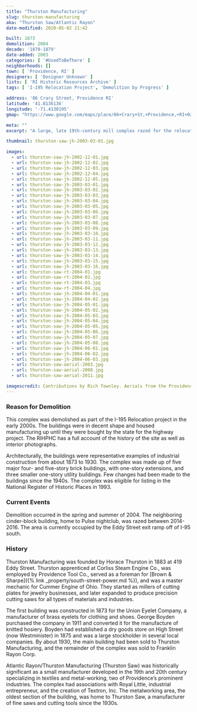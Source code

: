 ```yaml
---
title: "Thurston Manufacturing"
slug: thurston-manufacturing
aka: "Thurston Saw/Atlantic Rayon"
date-modified: 2020-05-02 21:42

built: 1873
demolition: 2004
decade: '1870-1879'
date-added: 2003
categories: [ '#UsedToBeThere' ]
neighborhoods: []
town: [ 'Providence, RI' ]
designers: [ 'Designer Unknown' ]
lists: [ 'RI Historic Resources Archive' ]
tags: [ 'I-195 Relocation Project', 'Demolition by Progress' ]

address: '86 Crary Street, Providence RI'
latitude: '41.8136136'
longitude: '-71.4138195'
gmap: "https://www.google.com/maps/place/86+Crary+St,+Providence,+RI+02903/@41.8136136,-71.4138195,17z/data=!3m1!4b1!4m5!3m4!1s0x89e4456949c719fb:0xe0469783b41405c7!8m2!3d41.8136136!4d-71.4116308"

meta: ""
excerpt: "A large, late 19th-century mill complex razed for the relocation of I-195 in the mid-2000s. The complex was eligible for listing in the National Register of Historic Places in 1993."

thumbnail: thurston-saw-jh-2003-03-01.jpg

images:
  - url: thurston-saw-jh-2002-12-01.jpg
  - url: thurston-saw-jh-2002-12-02.jpg
  - url: thurston-saw-jh-2002-12-03.jpg
  - url: thurston-saw-jh-2002-12-04.jpg
  - url: thurston-saw-jh-2002-12-05.jpg
  - url: thurston-saw-jh-2003-03-01.jpg
  - url: thurston-saw-jh-2003-03-02.jpg
  - url: thurston-saw-jh-2003-03-03.jpg
  - url: thurston-saw-jh-2003-03-04.jpg
  - url: thurston-saw-jh-2003-03-05.jpg
  - url: thurston-saw-jh-2003-03-06.jpg
  - url: thurston-saw-jh-2003-03-07.jpg
  - url: thurston-saw-jh-2003-03-08.jpg
  - url: thurston-saw-jh-2003-03-09.jpg
  - url: thurston-saw-jh-2003-03-10.jpg
  - url: thurston-saw-jh-2003-03-11.jpg
  - url: thurston-saw-jh-2003-03-12.jpg
  - url: thurston-saw-jh-2003-03-13.jpg
  - url: thurston-saw-jh-2003-03-14.jpg
  - url: thurston-saw-jh-2003-03-15.jpg
  - url: thurston-saw-jh-2003-03-16.jpg
  - url: thurston-saw-rt-2004-01.jpg
  - url: thurston-saw-rt-2004-02.jpg
  - url: thurston-saw-rt-2004-03.jpg
  - url: thurston-saw-rt-2004-04.jpg
  - url: thurston-saw-jh-2004-04-01.jpg
  - url: thurston-saw-jh-2004-04-02.jpg
  - url: thurston-saw-jh-2004-05-01.jpg
  - url: thurston-saw-jh-2004-05-02.jpg
  - url: thurston-saw-jh-2004-05-03.jpg
  - url: thurston-saw-jh-2004-05-04.jpg
  - url: thurston-saw-jh-2004-05-05.jpg
  - url: thurston-saw-jh-2004-05-06.jpg
  - url: thurston-saw-jh-2004-05-07.jpg
  - url: thurston-saw-jh-2004-05-08.jpg
  - url: thurston-saw-jh-2004-06-01.jpg
  - url: thurston-saw-jh-2004-06-02.jpg
  - url: thurston-saw-jh-2004-06-03.jpg
  - url: thurston-saw-aerial-2003.jpg
  - url: thurston-saw-aerial-2008.jpg
  - url: thurston-saw-aerial-2011.jpg

imagescredit: Contributions by Rich Townley. Aerials from the Providence Historical Aerial Viewer.
---
```


### Reason for Demolition

This complex was demolished as part of the I-195 Relocation project in the early 2000s. The buildings were in decent shape and housed manufacturing up until they were bought by the state for the highway project. The RIHPHC has a full account of the history of the site as well as interior photographs.

Architecturally, the buildings were representative examples of industrial construction from about 1873 to 1930. The complex was made up of five major four- and five-story brick buildings, with one-story extensions, and three smaller one-story utility buildings. Few changes had been made to the buildings since the 1940s. The complex was eligible for listing in the National Register of Historic Places in 1993.

### Current Events

Demolition occurred in the spring and summer of 2004. The neighboring cinder-block building, home to Pulse nightclub, was razed between 2014-2016. The area is currently occupied by the Eddy Street exit ramp off of I-95 south. 

### History

Thurston Manufacturing was founded by Horace Thurston in 1883 at 419 Eddy Street. Thurston apprenticed at Corliss Steam Engine Co., was employed by Providence Tool Co., served as a foreman for [Brown & Sharpe]({% link _property/south-street-power.md %}), and was a master mechanic for Cummer Engine of Ohio. They started as millers of cutting plates for jewelry businesses, and later expanded to produce precision cutting saws for all types of materials and industries. 

The first building was constructed in 1873 for the Union Eyelet Company, a manufacturer of brass eyelets for clothing and shoes. George Boyden purchased the company in 1911 and converted it for the manufacture of knitted hosiery. Boyden had established a dry goods store on High Street (now Westminister) in 1875 and was a large stockholder in several local companies. By about 1930, the main building had been sold to Thurston Manufacturing, and the remainder of the complex was sold to Franklin Rayon Corp. 

Atlantic Rayon/Thurston Manufacturing (Thurston Saw) was historically significant as a small manufacturer developed in the 19th and 20th century specializing in textiles and metal-working, two of Providence’s prominent industries. The complex had associations with Royal Little, industrial entrepreneur, and the creation of Textron, Inc. The metalworking area, the oldest section of the building, was home to Thurston Saw, a manufacturer of fine saws and cutting tools since the 1930s. 
